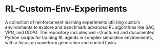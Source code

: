 # RL-Custom-Env-Experiments
A collection of reinforcement learning experiments utilizing custom environments to explore and benchmark advanced RL algorithms like SAC, VPG, and DDPG. The repository includes well-structured and documented Python scripts for training RL agents in complex simulation environments, with a focus on waveform generation and control tasks.
